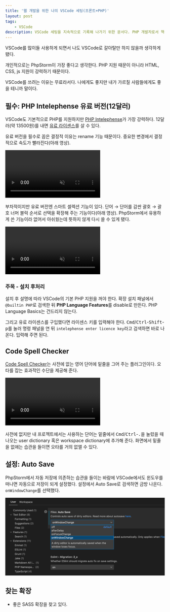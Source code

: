 ```yaml
---
title: '웹 개발을 위한 나의 VSCode 세팅(프론트+PHP)'
layout: post
tags: 
    - VSCode
description: VSCode 세팅을 지속적으로 기록해 나가기 위한 문서다. PHP 개발자로서 핵심은 PHP Intelephense 유료 버전이었다. 그리고 PhpStorm에서 내가 유용하게 사용했던 기능들을 모두 이식하기 위해 노력할 예정이다.
---
```


VSCode를 많이들 사용하게 되면서 나도 VSCode로 갈아탈만 하지 않을까 생각하게 됐다. 

개인적으로는 PhpStorm이 가장 좋다고 생각한다. PHP 지원 때문이 아니라 HTML, CSS, js 지원이 강력하기 때문이다. 

VSCode를 쓰려는 이유는 무료라서다. 나에게도 좋지만 내가 가르칠 사람들에게도 좋을 테니까 말이다.


## 필수: PHP Intelephense 유료 버전(12달러)

VSCode도 기본적으로 PHP를 지원하지만 [PHP Intelephense][1]가 가장 강력하다. 12달러(약 13500원)를 내면 [유료 라이센스][license]를 살 수 있다. 

유료 버전을 필수로 꼽은 결정적 이유는 rename 기능 때문이다. 중요한 변경에서 결정적으로 속도가 빨라진다(아래 영상).

<video autoplay muted controls>
    <source src="/uploads/2021/rename.mp4"></source>
</video>

부차적이지만 유료 버전엔 스마트 셀렉션 기능이 있다. 단어 → 단어를 감싼 괄호 → 괄호 너머 블럭 순서로 선택을 확장해 주는 기능이다(아래 영상). PhpStorm에서 유용하게 쓴 기능이라 없어서 아쉬웠는데 뜻하지 않게 다시 쓸 수 있게 됐다.

<video autoplay muted controls>
    <source src="/uploads/2021/smart-select.mp4"></source>
</video>

### 주목 - 설치 후처리

설치 후 설명에 따라 VSCode의 기본 PHP 지원을 꺼야 한다. 확장 설치 패널에서 `@builtin PHP`로 검색한 뒤 **PHP Language Features**를 disable로 만든다. PHP Language Basics는 건드리지 않는다.

그리고 유료 라이센스를 구입했다면 라이센스 키를 입력해야 한다. <kbd>Cmd</kbd>/<kbd>Ctrl</kbd>-<kbd>Shift</kbd>-<kbd>p</kbd>를 눌러 명령 패널을 연 뒤 `intelephense enter licence key`라고 검색하면 바로 나온다. 입력해 주면 된다.


## Code Spell Checker

[Code Spell Checker][2]는 사전에 없는 영어 단어에 밑줄을 그어 주는 플러그인이다. 오타를 잡는 효과적인 수단을 제공해 준다.

<video autoplay muted controls>
    <source src="/uploads/2021/spell-checker.mp4"></source>
</video>

사전에 없지만 내 프로젝트에서는 사용하는 단어는 밑줄에서 <kbd>Cmd</kbd>/<kbd>Ctrl</kbd>-<kbd>.</kbd>을 눌렀을 때 나오는 user dictionary 혹은 workspace dictionary에 추가해 준다. 화면에서 밑줄을 없애는 습관을 들이면 오타를 거의 없앨 수 있다.


## 설정: Auto Save

PhpStorm에서 자동 저장에 의존하는 습관을 들이는 바람에 VSCode에서도 윈도우를 떠나면 자동으로 저장이 되게 설정했다. 설정에서 Auto Save로 검색하면 금방 나온다. `onWindowChange`를 선택했다.

![](/uploads/2021/vscode-auto-save.png)


## 찾는 확장

- 좋은 SASS 확장을 찾고 있다.


[1]: https://marketplace.visualstudio.com/items?itemName=bmewburn.vscode-intelephense-client
[license]: https://intelephense.com/
[2]: https://marketplace.visualstudio.com/items?itemName=streetsidesoftware.code-spell-checker